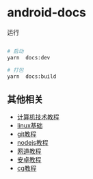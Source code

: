# android-docs

运行

```bash

# 启动
yarn  docs:dev

# 打包
yarn  docs:build

```

## 其他相关

- [计算机技术教程](https://yzqdev.github.io/cs-guide)
- [linux基础](https://yzqbooks.github.io/linux-tutorial/ )
- [git教程](https://yzqdev.github.io/git-tutor)
- [nodejs教程](https://yzqdev.github.io/node-tutor)
- [网道教程](https://yzqbooks.github.io/wangdoc)
- [安卓教程](https://yzqdev.github.io/android-docs)
- [cg教程](https://yzqdev.github.io/cg-tutor)